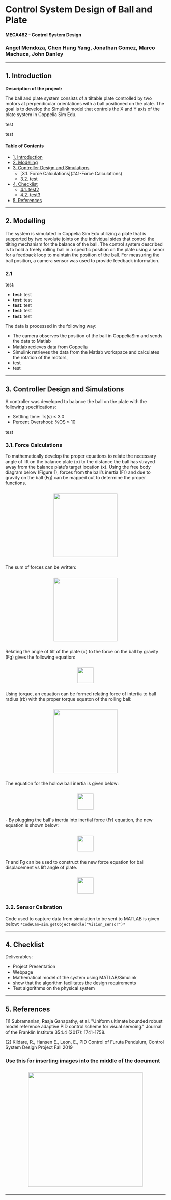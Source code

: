 # Control System Design of Ball and Plate
#### MECA482 - Control System Design
### Angel Mendoza, Chen Hung Yang, Jonathan Gomez, Marco Machuca, John Danley
-----------------------------------------------------------------------------------------
## 1. Introduction
 **Description of the project:**

The ball and plate system consists of a tiltable plate controlled by two motors at perpendicular orientations with a ball positioned on the plate. The goal is to develop the Simulink model that controls the X and Y axis of the plate system in Coppelia Sim Edu.

test

test

#### Table of Contents
- [1. Introduction](#1-Introduction)
- [2. Modeling](#2-Modelling)
- [3. Controller Design and Simulations](#4-Controller-Design-and-Simulations)
  - [3.1. Force Calculations](#41-Force Calculations)
  - [3.2. test](#42-test)
- [4. Checklist](#5-Checklist)
  - [4.1. test2](#51-test2)
  - [4.2. test3](#52-test3)
- [5. References](#6-References)
  
-----------------------------------------------------------------------------------------
## 2. Modelling
The system is simulated in Coppelia Sim Edu utilizing a plate that is supported by two revolute joints on the individual sides that control the tilting mechanism for the balance of the ball. The control system described is to hold a freely rolling ball in a specific position on the plate using a senor for a feedback loop to maintain the position of the ball. For measuring the ball position, a camera sensor was used to provide feedback information.

### 2.1 
test:
* **test**: test
* **test**: test
* **test**: test
* **test**: test
* **test**: test

The data is processed in the following way:
* The camera observes the position of the ball in CoppeliaSim and sends the data to Matlab
* Matlab recieves data from Coppelia
* Simulink retrieves the data from the Matlab workspace and calculates the rotation of the motors, 
* test
* test

-----------------------------------------------------------------------------------------
## 3. Controller Design and Simulations
A controller was developed to balance the ball on the plate with the following specifications:
* Settling time: Ts(s) ≤ 3.0
* Percent Overshoot: %OS ≤ 10

test

### 3.1. Force Calculations
To mathematically develop the proper equations to relate the necessary angle of lift on the balance plate (α) to the distance the ball has strayed away from the balance plate’s target location (x). Using the free body diagram below (Figure 1), forces from the ball’s inertia (Fr) and due to gravity on the ball (Fg) can be mapped out to determine the proper functions. 
<p align = "center">
  <img src = "https://user-images.githubusercontent.com/65521928/82175334-886c6200-9888-11ea-8444-ffbccba078fc.png" height = "200px" style="margin:10px 10px">
</p>
The sum of forces can be written:
<p align = "center">
  <img src = "https://user-images.githubusercontent.com/65521928/82176611-1b5acb80-988c-11ea-8478-a5c56a67b5a1.png" height = "200px" style="margin:10px 10px">
</p>
Relating the angle of tilt of the plate (α) to the force on the ball by gravity (Fg) gives the following equation: 
<p align = "center">
  <img src = "https://user-images.githubusercontent.com/65521928/82176622-2150ac80-988c-11ea-9fc1-96699cde30c8.png" height = "50px" style="margin:10px 10px">
</p>
Using torque, an equation can be formed relating force of intertia to ball radius (rb) with the proper torque equaton of the rolling ball:
<p align = "center">
  <img src = "https://user-images.githubusercontent.com/65521928/82176629-2877ba80-988c-11ea-805e-8a4c82cd2360.png" height = "200px" style="margin:10px 10px">
</p>
The equation for the hollow ball inertia is given below: 
<p align = "center">
  <img src = "https://user-images.githubusercontent.com/65521928/82177723-3e3aaf00-988f-11ea-9f3a-0af57457e515.png" height = "50px" style="margin:10px 10px">
</p>-
By plugging the ball's inertia into inertial force (Fr) equation, the new equation is shown below:
<p align = "center">
  <img src = "https://user-images.githubusercontent.com/65521928/82177735-45fa5380-988f-11ea-8ed7-a186885a379d.png" height = "50px" style="margin:10px 10px">
</p>
Fr and Fg can be used to construct the new force equation for ball displacement vs lift angle of plate.
<p align = "center">
  <img src = "https://user-images.githubusercontent.com/65521928/82177742-4b579e00-988f-11ea-8c1e-23167009eadd.png" height = "50px" style="margin:10px 10px">
</p>

### 3.2. Sensor Caibration
Code used to capture data from simulation to be sent to MATLAB is given below:
`*CodeCam=sim.getObjectHandle("Vision_sensor")*`

-----------------------------------------------------------------------------------------
## 4. Checklist
Deliverables:
* Project Presentation
* Webpage
* Mathematical model of the system using MATLAB/Simulink
* show that the algorithm facilitates the design requirements
* Test algorithms on the physical system

-----------------------------------------------------------------------------------------
## 5. References

[1] Subramanian, Raaja Ganapathy, et al. "Uniform ultimate bounded robust model reference adaptive
PID control scheme for visual servoing." Journal of the Franklin Institute 354.4 (2017): 1741-1758.

[2] Kildare, R., Hansen E., Leon, E., PID Control of Furuta Pendulum, Control System Design Project Fall
2019

### Use this for inserting images into the middle of the document
<p align = "center">
  <img src = "insertimglinkhere" height = "360px" style="margin:10px 10px">
</p>

-----------------------------------------------------------------------------------------
